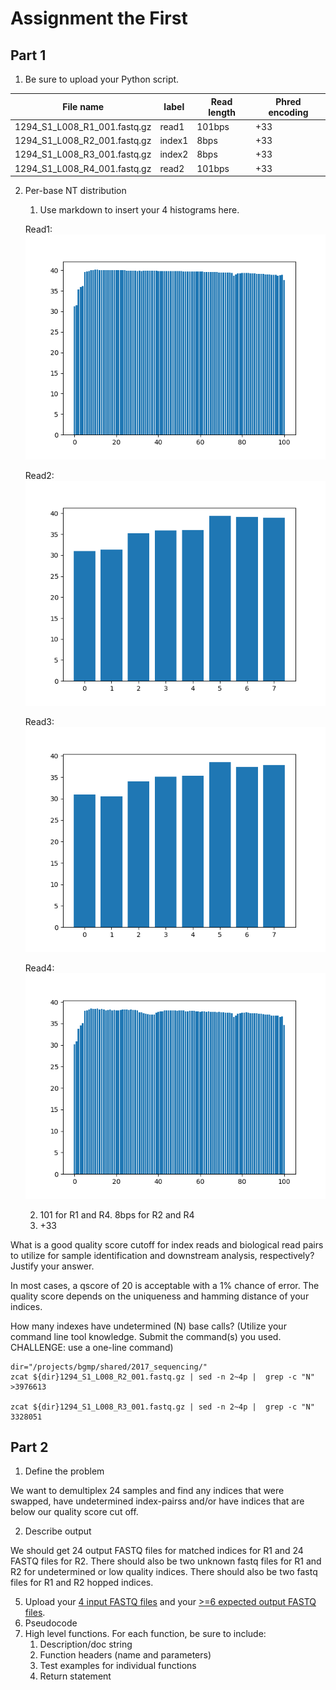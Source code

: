 # Assignment the First

## Part 1
1. Be sure to upload your Python script.

| File name | label | Read length | Phred encoding |
|---|---|---|---|
| 1294_S1_L008_R1_001.fastq.gz | read1 | 101bps | +33 |
| 1294_S1_L008_R2_001.fastq.gz | index1 | 8bps | +33 |
| 1294_S1_L008_R3_001.fastq.gz | index2 | 8bps | +33 |
| 1294_S1_L008_R4_001.fastq.gz | read2 | 101bps | +33 |

2. Per-base NT distribution
    1. Use markdown to insert your 4 histograms here.

    Read1:
    ![](https://github.com/athuyvo/Demultiplex/blob/11454d8e951426719f60da4a5e9fc0f55a9e2b19/Assignment-the-first/1294_S1_L008_R1_001.png)

    Read2:
    ![](https://github.com/athuyvo/Demultiplex/blob/master/Assignment-the-first/1294_S1_L008_R2_001.png)
    
    Read3:
    ![](https://github.com/athuyvo/Demultiplex/blob/master/Assignment-the-first/1294_S1_L008_R3_001.png)
    
    Read4:
    ![](https://github.com/athuyvo/Demultiplex/blob/master/Assignment-the-first/1294_S1_L008_R4_001.png)
    
    2. 101 for R1 and R4. 8bps for R2 and R4
    3. +33


What is a good quality score cutoff for index reads and biological read pairs to utilize for sample identification and downstream analysis, respectively? Justify your answer.

In most cases, a qscore of 20 is acceptable with a 1% chance of error. The quality score depends on the uniqueness and hamming distance of your indices. 

How many indexes have undetermined (N) base calls? (Utilize your command line tool knowledge. Submit the command(s) you used. CHALLENGE: use a one-line command)

```
dir="/projects/bgmp/shared/2017_sequencing/"
zcat ${dir}1294_S1_L008_R2_001.fastq.gz | sed -n 2~4p |  grep -c "N"
>3976613

zcat ${dir}1294_S1_L008_R3_001.fastq.gz | sed -n 2~4p |  grep -c "N"
3328051
```

    
## Part 2
1. Define the problem

We want to demultiplex 24 samples and find any indices that were swapped, have undetermined index-pairss and/or have indices that are below our quality score cut off.  

2. Describe output

We should get 24 output FASTQ files for matched indices for R1 and 24 FASTQ files for R2. There should also be two unknown fastq files for R1 and R2 for undetermined or low quality indices. There should also be two fastq files for R1 and R2 hopped indices. 

5. Upload your [4 input FASTQ files](../TEST-input_FASTQ) and your [>=6 expected output FASTQ files](../TEST-output_FASTQ).
6. Pseudocode
7. High level functions. For each function, be sure to include:
    1. Description/doc string
    2. Function headers (name and parameters)
    3. Test examples for individual functions
    4. Return statement
